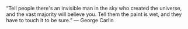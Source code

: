 ---
---

“Tell people there's an invisible man in the sky who created the universe, and the vast majority will believe you. Tell them the paint is wet, and they have to touch it to be sure.”
― George Carlin


